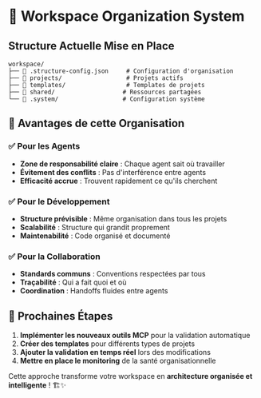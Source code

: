 # 📁 Workspace Organization System

## Structure Actuelle Mise en Place

```
workspace/
├── 📄 .structure-config.json     # Configuration d'organisation
├── 📁 projects/                  # Projets actifs
├── 📁 templates/                 # Templates de projets
├── 📁 shared/                   # Ressources partagées
└── 📁 .system/                  # Configuration système
```

## 🎯 Avantages de cette Organisation

### ✅ **Pour les Agents**
- **Zone de responsabilité claire** : Chaque agent sait où travailler
- **Évitement des conflits** : Pas d'interférence entre agents
- **Efficacité accrue** : Trouvent rapidement ce qu'ils cherchent

### ✅ **Pour le Développement**
- **Structure prévisible** : Même organisation dans tous les projets
- **Scalabilité** : Structure qui grandit proprement
- **Maintenabilité** : Code organisé et documenté

### ✅ **Pour la Collaboration**
- **Standards communs** : Conventions respectées par tous
- **Traçabilité** : Qui a fait quoi et où
- **Coordination** : Handoffs fluides entre agents

## 🚀 Prochaines Étapes

1. **Implémenter les nouveaux outils MCP** pour la validation automatique
2. **Créer des templates** pour différents types de projets
3. **Ajouter la validation en temps réel** lors des modifications
4. **Mettre en place le monitoring** de la santé organisationnelle

Cette approche transforme votre workspace en **architecture organisée et intelligente** ! 🏗️✨
